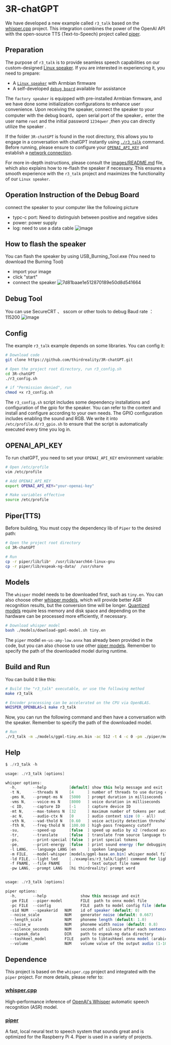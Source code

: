 # 3R-chatGPT

We have developed a new example called `r3_talk` based on the [whisper.cpp](https://github.com/ggerganov/whisper.cpp) project. This integration combines the power of the OpenAI API with the open-source TTS (Text-to-Speech) project called [piper](https://github.com/rhasspy/piper). 

## Preparation

The purpose of `r3_talk` is to provide seamless speech capabilities on our custom-designed [Linux speaker](https://www.3reality.com/online-store/Smart-Speaker-DEV-Kit-p572273110). If you are interested in experiencing it, you need to prepare:

* A [`Linux speaker`](https://3reality.com/product/smart-speaker-development-kit/) with Armbian firmware
* A self-developed [`debug board`](https://3reality.com/product/smart-speaker-development-kit/) available for assistance

The `factory speaker` is equipped with pre-installed Armbian firmware, and we have done some initialization configurations to enhance user convenience. Upon receiving the speaker, connect the speaker to your computer with the debug board，open serial port of the speaker，enter the user name `root` and the initial password `1234qwer` ,then you can directly utilize the speaker . 

If the folder `3R-chatGPT` is found in the root directory, this allows you to engage in a conversation with chatGPT instantly using [`./r3_talk`](#build-and-run) command. Before running, please ensure to configure your [`OPENAI_API_KEY`](#openai_api_key) and establish a [network connection](images/README.md#2-wifi-configuration).

For more in-depth instructions, please consult the [images/README.md](images/README.md) file, which also explains how to re-flash the speaker if necessary. This ensures a smooth experience with the `r3_talk` project and maximizes the functionality of our `Linux speaker`.

## Operation Instruction of the Debug Board
connect the speaker to your computer like the following picture
* typc-c port: Need to distinguish between positive and negative sides
* power: power supply
* log: need to use a data cable
![image](https://github.com/user-attachments/assets/f405bfe1-7948-49be-925e-d3c869ab9b90)

## How to flash the speaker
You can flash the speaker by using USB_Burning_Tool.exe (You need to download the Burning Tool)
* import your image
* click "start"
* connect the speaker
![7d81baae1e512870189e50d8d541664](https://github.com/user-attachments/assets/4b7b8ddb-2449-4360-ad0c-c01000f22522)

## Debug Tool
You can use SecureCRT 、 sscom or other tools to debug
Baud rate ：115200
![image](https://github.com/user-attachments/assets/98bbb694-bc40-4311-9bdb-f87517d22acd)

## Config

The example `r3_talk` example depends on some libraries. You can config it:

```bash
# Download code
git clone https://github.com/thirdreality/3R-chatGPT.git

# Open the project root directory, run r3_config.sh
cd 3R-chatGPT
./r3_config.sh

# if "Permission denied", run
chmod +x r3_config.sh
```

The `r3_config.sh` script includes some dependency installations and configuration of the gpio for the speaker. You can refer to the content and install and configure according to your own needs. The GPIO configuration includes enabling the sound and RGB. We write it into `/etc/profile.d/r3_gpio.sh` to ensure that the script is automatically executed every time you log in.


## OPENAI_API_KEY

To run chatGPT, you need to set your `OPENAI_API_KEY` environment variable:

```bash
# Open /etc/profile
vim /etc/profile

# Add OPENAI_API_KEY
export OPENAI_API_KEY="your-openai-key"

# Make variables effective
source /etc/profile
```

## Piper(TTS)

Before building, You must copy the dependency lib of `Piper` to the desired path:

```bash
# Open the project root directory
cd 3R-chatGPT

# Run
cp -r piper/lib/lib*  /usr/lib/aarch64-linux-gnu
cp -r piper/lib/espeak-ng-data/  /usr/share
```

## Models

The `whisper` model needs to be downloaded first, such as `tiny.en`. You can also choose other [whisper models](models), which will provide better ASR recognition results, but the conversion time will be longer. [Quantized models](https://github.com/ggerganov/whisper.cpp#quantization) require less memory and disk space and depending on the hardware can be processed more efficiently, if necessary. 

```bash
# Download whisper model
bash ./models/download-ggml-model.sh tiny.en
```

The `piper` model `en-us-amy-low.onnx` has already been provided in the code, but you can also choose to use other [piper models](https://github.com/rhasspy/piper/releases/tag/v0.0.2). Remember to specify the path of the downloaded model during runtime.


## Build and Run

You can build it like this:

```bash
# Build the "r3_talk" executable, or use the following method
make r3_talk

# Encoder processing can be accelerated on the CPU via OpenBLAS.
WHISPER_OPENBLAS=1 make r3_talk
```

Now, you can run the following command and then have a conversation with the speaker. Remember to specify the path of the downloaded model.
```bash
# Run
./r3_talk -m ./models/ggml-tiny.en.bin -ac 512 -t 4 -c 0 -pm ./piper/models/en-us-amy-low.onnx 
```

## Help

```java
$ ./r3_talk -h

usage: ./r3_talk [options]

whisper options:
  -h,       --help          [default] show this help message and exit
  -t N,     --threads N     [4      ] number of threads to use during computation
  -pms N,   --prompt-ms N   [5000   ] prompt duration in milliseconds
  -vms N,   --voice-ms N    [8000   ] voice duration in milliseconds
  -c ID,    --capture ID    [-1     ] capture device ID
  -mt N,    --max-tokens N  [32     ] maximum number of tokens per audio chunk
  -ac N,    --audio-ctx N   [0      ] audio context size (0 - all)
  -vth N,   --vad-thold N   [0.60   ] voice activity detection threshold
  -fth N,   --freq-thold N  [100.00 ] high-pass frequency cutoff
  -su,      --speed-up      [false  ] speed up audio by x2 (reduced accuracy)
  -tr,      --translate     [false  ] translate from source language to english
  -ps,      --print-special [false  ] print special tokens
  -pe,      --print-energy  [false  ] print sound energy (for debugging)
  -l LANG,  --language LANG [en     ] spoken language
  -m FILE,  --model-whisper [models/ggml-base.en.bin] whisper model file
  -ld FILE, --light led     [./examples/r3_talk/light] command for light
  -f FNAME, --file FNAME    [       ] text output file name
  -pw LANG, --prompt LANG   [hi thirdreality] prompt word


usage: ./r3_talk [options]

piper options:
  -h,       --help               show this message and exit
  -pm FILE  --piper-model        FILE  path to onnx model file
  -pc FILE  --config             FILE  path to model config file (default: model path + .json)
  -sid NUM  --speakerid   NUM    id of speaker (default: 0)
  --noise_scale           NUM    generator noise (default: 0.667)
  --length_scale          NUM    phoneme length (default: 1.0)
  --noise_w               NUM    phoneme width noise (default: 0.8)
  --silence_seconds       NUM    seconds of silence after each sentence (default: 0.2)
  --espeak_data           DIR    path to espeak-ng data directory
  --tashkeel_model        FILE   path to libtashkeel onnx model (arabic)
  --volume                NUM    volume value of the output audio (1-100)

```

## Dependence

This project is based on the `whisper.cpp` project and integrated with the `piper` project. For more details, please refer to:

### [whisper.cpp](https://github.com/ggerganov/whisper.cpp)
High-performance inference of [OpenAI's Whisper](https://github.com/openai/whisper) automatic speech recognition (ASR) model.

### [piper](https://github.com/rhasspy/piper)
A fast, local neural text to speech system that sounds great and is optimized for the Raspberry Pi 4.
Piper is used in a variety of projects.
